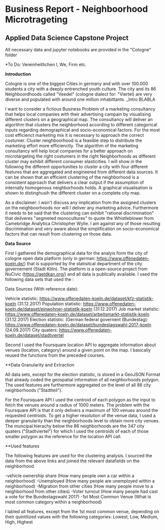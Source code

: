 # Business Report - Neighboorhood Microtrageting

## Applied Data Science Capstone Project

All necessary data and jupyter notebooks are provided in the "Cologne" folder

*To Do: Vereinheitlichen I, We, Firm etc.

**Introduction** 

Cologne is one of the biggest Cities in germany and with over 100.000 students a city with a deeply entrenched youth culture. The city and its 86 Neighboordhoods called "Veedel" (cologne dialect for: "Viertel) are very diverse and populated with around one million inhabittants. _Intro BLABLA

I want to consider a fictious Business Problem of a marketing consultancy that helps local companies with their advertising campain by visualising different clusters on a geographical map. The consultancy will deliver an algorithm that clusters the neighborhood according to different categorical inputs regarding demographical and socio-economical factors. For the most cost efficienct marketing mix it is necessary to approach the correct costumer. Cluster neighboorhood is a feasible step to distribute the marketing effort more efficienctly. The algorithm of the marketing consultancy will help local companies for a better approach on microtargeting the right costumers in the right Neighborhoods as different cluster may exhibit different consumer elasticities. I will show in the following the different opportunities to cluster a city with four different features that are aggregated and engineered from different data sources. It can be shown that an efficient clustering of the neighborhood is a consistent approach that delivers a clear output if the assumption of internally homogenous neighborhoods holds. A graphical visualisation is shown to distinghusih the different cluster on a complete city map.

As a disclaimer: I won't discuss any implication from the assigned clusters on the neighboorhoods nor will I deliver any marketing advice. Furthermore it needs to be said that the clustering can exhibit "rational discrimination" that deilveres "segmeted monocultures" to quote the Whistleblower from Camebridge Analytica Christopher Wylie. I am against any of those resulting discrimination and very aware about the simplification on socio-economical factors that can result from clustering on those data.

**Data Source**

First I gathered the demographical data for the analyis form the city of cologne open data platform  (only in german: https://www.offenedaten-koeln.de/) that is supported by the statisitcal department of the city governement (Stadt Köln). The platform is a open-source project from NuCivic (https://getdkan.org/) and all data is publically available. I used the following data sets that used the :

Data Sources (With reference date):

Vehicle statistic: https://www.offenedaten-koeln.de/dataset/kfz-statistik-koeln (31.12.2017)
Population statistic: https://www.offenedaten-koeln.de/dataset/einwohner-statistik-koeln (31.12.2017)
Job market statistic: https://www.offenedaten-koeln.de/dataset/arbeitsmarkt-statistik-koeln (31.12.2017)
Election statistic: (German federal governent (Bundestag): https://www.offenedaten-koeln.de/dataset/bundestagswahl-2017-koeln (24.09.2017)
City quaters: https://www.offenedaten-koeln.de/dataset/stadtviertel

Second I used the Foursquare location API to aggregate information about venues (location, category) around a given point on the map. I basically reused the functions from the preceded courses.

**Data Granularity and Extraction

All data sets, except for the election statistic, is stored in a GeoJSON Format that already coded the geospatial information of all neighborhoods polygon. The used features are furthermore aggregated on the level of all 86 city neighborhoods ("Stadtteil").

For the Foursquare API I used the centroid of each polygon as the input to fetch the venues around a radius of 1000 meters. The problem with the Foursquare API is that it only delivers a maximum of 100 venues around the requested centroids. To get a higher resolution of the venue data, I used a deeper granularity than the neighborhoods level to obtain more city venues. The muncipal hierachy below the 86 neighborhoods are the 347 city quaters ("Stadtviertel") for which I used the centroids of each of those smaller polygon as the reference for the location API call.

**Used features

The following features are used for the clustering analysis. I sourced the data from the above links and joined the relevant datafields on the neighborhood.

-vehicle ownership share (How many people own a car within a neighborhood)
-Unemployed (How many people are unemployed within a neighborhood)
-Migration from other cities (How many people move to a neighborhood from other cities)
-Voter turnout (How many people had cast a vote for the Bundestagswahl 2017)
-1st Most Common Venue (What is most common category within a neighborhood)

I labled all features, except from the 1st most common venue, depending on their quintilized values with the following categories: Lowest, Low, Medium, High, Highest





